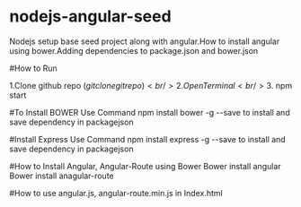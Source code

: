 # nodejs-angular-seed
Nodejs setup base seed project along with angular.How to install angular using bower.Adding dependencies to package.json and bower.json


#How to Run

1.Clone github repo ($git clone gitrepo)<br/>
2.Open Terminal<br/>
3.$ npm start<br/>

#To Install BOWER
Use Command npm install bower -g --save to install and save dependency in packagejson

#Install Express
Use Command npm install express -g --save to install and save dependency in packagejson

#How to Install Angular, Angular-Route using Bower
Bower install angular<br/>
Bower install anagular-route

#How to use angular.js, angular-route.min.js in Index.html

<!--

<script src="bower_components/angular/angular.min.js" type="text/javascript"></script>"

  <script src="bower_components/angular-route/angular-route.min.js"></script>
  
  -->
